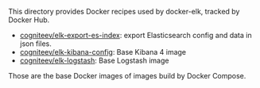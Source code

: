 This directory provides Docker recipes used by docker-elk, tracked by Docker Hub.

* [cogniteev/elk-export-es-index](https://hub.docker.com/r/cogniteev/elk-export-es-index/): export Elasticsearch config and data in json files.
* [cogniteev/elk-kibana-config](https://hub.docker.com/r/cogniteev/elk-kibana-config/): Base Kibana 4 image
* [cogniteev/elk-logstash](https://hub.docker.com/r/cogniteev/elk-logstash/): Base Logstash image

Those are the base Docker images of images build by Docker Compose.
